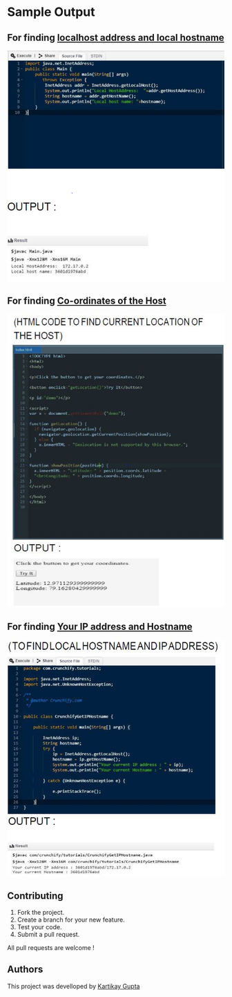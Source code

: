 # Sample Output

## For finding [localhost address and local hostname](https://github.com/Kartikay77/Resume/blob/main/SIN_PROJECT/Main.java)

![Demo Doccou alpha](https://github.com/Kartikay77/Resume/blob/main/SIN_PROJECT/localhostaddress%2Clocalhostname.JPG?raw=true)

## For finding [Co-ordinates of the Host](https://github.com/Kartikay77/Resume/blob/main/SIN_PROJECT/sin.html)

![Co-ordinates of the Host](https://github.com/Kartikay77/Resume/blob/main/SIN_PROJECT/longitude%2Clatitude%20of%20the%20intruder.JPG?raw=true)

## For finding [Your IP address and Hostname](https://github.com/Kartikay77/Resume/blob/main/SIN_PROJECT/NewClass1.java)

![Your IP address and Hostname](https://github.com/Kartikay77/Resume/blob/main/SIN_PROJECT/yourip%2Cyourhostname.JPG?raw=true)

## Contributing
1. Fork the project.
2. Create a branch for your new feature.
3. Test your code.
5. Submit a pull request.

All pull requests are welcome !

## Authors
This project was develloped by [Kartikay Gupta](https://github.com/Kartikay77)
